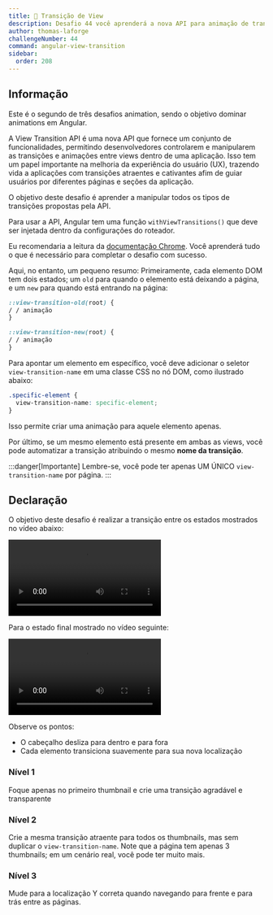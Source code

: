 ```yaml
---
title: 🔴 Transição de View
description: Desafio 44 você aprenderá a nova API para animação de transição de view
author: thomas-laforge
challengeNumber: 44
command: angular-view-transition
sidebar:
  order: 208
---
```


## Informação

Este é o segundo de três desafios animation, sendo o objetivo dominar animations em Angular.

A View Transition API é uma nova API que fornece um conjunto de funcionalidades, permitindo desenvolvedores controlarem e manipularem as transições e animações entre views dentro de uma aplicação.
Isso tem um papel importante na melhoria da experiência do usuário (UX), trazendo vida a aplicações com transições atraentes e cativantes afim de guiar usuários por diferentes páginas e seções da aplicação.

O objetivo deste desafio é aprender a manipular todos os tipos de transições propostas pela API.

Para usar a API, Angular tem uma função `withViewTransitions()` que deve ser injetada dentro da configurações do roteador.

Eu recomendaria a leitura da [documentação Chrome](https://developer.chrome.com/docs/web-platform/view-transitions). Você aprenderá tudo o que é necessário para completar o desafio com sucesso.

Aqui, no entanto, um pequeno resumo:
Primeiramente, cada elemento DOM tem dois estados; um `old` para quando o elemento está deixando a página, e um `new` para quando está entrando na página:

```css
::view-transition-old(root) {
/ / animação
}

::view-transition-new(root) {
/ / animação
}
```

Para apontar um elemento em específico, você deve adicionar o seletor `view-transition-name` em uma classe CSS no nó DOM, como ilustrado abaixo:

```css
.specific-element {
  view-transition-name: specific-element;
}
```

Isso permite criar uma animação para aquele elemento apenas.

Por último, se um mesmo elemento está presente em ambas as views, você pode automatizar a transição atribuindo o mesmo **nome da transição**.

:::danger[Importante]
Lembre-se, você pode ter apenas UM ÚNICO `view-transition-name` por página.
:::

## Declaração

O objetivo deste desafio é realizar a transição entre os estados mostrados no vídeo abaixo:

<video controls src="https://github.com/tomalaforge/angular-challenges/assets/30832608/1e247bc4-3826-4e1c-afb0-aebdfec2ee85">
</video>

Para o estado final mostrado no vídeo seguinte:

<video controls src="https://github.com/tomalaforge/angular-challenges/assets/30832608/27850781-a948-4ed6-a7e4-096473b755aa">
</video>

Observe os pontos:

- O cabeçalho desliza para dentro e para fora
- Cada elemento transiciona suavemente para sua nova localização

### Nível 1

Foque apenas no primeiro thumbnail e crie uma transição agradável e transparente

### Nível 2

Crie a mesma transição atraente para todos os thumbnails, mas sem duplicar o `view-transition-name`. Note que a página tem apenas 3 thumbnails; em um cenário real, você pode ter muito mais.

### Nível 3

Mude para a localização Y correta quando navegando para frente e para trás entre as páginas.
